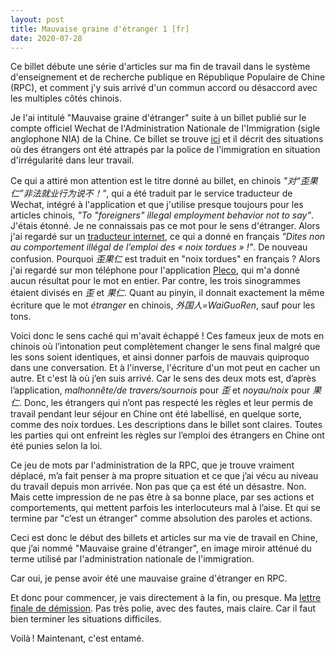 ```yaml
---
layout: post
title: Mauvaise graine d'étranger 1 [fr]
date: 2020-07-28
---
```


Ce billet débute une série d'articles sur ma fin de travail dans le système d'enseignement et de recherche publique en République Populaire de Chine (RPC), et comment j'y suis arrivé d'un commun accord ou désaccord avec les multiples côtés chinois.

Je l'ai intitulé "Mauvaise graine d'étranger" suite à un billet publié sur le compte officiel Wechat de l'Administration Nationale de l'Immigration (sigle anglophone NIA) de la Chine. Ce billet se trouve [ici](https://mp.weixin.qq.com/s/CLRlkolBbB3-CRWOWl84kg) et il décrit des situations où des étrangers ont été attrapés par la police de l'immigration en situation d'irrégularité dans leur travail.

Ce qui a attiré mon attention est le titre donné au billet, en chinois *"对“歪果仁”非法就业行为说不！"*, qui a été traduit par le service traducteur de Wechat, intégré à l'application et que j'utilise presque toujours pour les articles chinois, *"To "foreigners" illegal employment behavior not to say"*. J'étais étonné. Je ne connaissais pas ce mot pour le sens d'étranger. Alors j'ai regardé sur un [traducteur internet](https://cn.bing.com/translator), ce qui a donné en français *"Dites non au comportement illégal de l’emploi des « noix tordues » !"*. De nouveau confusion. Pourquoi *歪果仁* est traduit en "noix tordues" en français ? Alors j'ai regardé sur mon téléphone pour l'application [Pleco](https://www.pleco.com), qui m'a donné aucun résultat pour le mot en entier. Par contre, les trois sinogrammes étaient divisés en *歪* et *果仁*. Quant au pinyin, il donnait exactement la même écriture que le mot *étranger* en chinois, *外国人=WaiGuoRen*, sauf pour les tons.

Voici donc le sens caché qui m'avait échappé ! Ces fameux jeux de mots en chinois où l’intonation peut complètement changer le sens final malgré que les sons soient identiques, et ainsi donner parfois de mauvais quiproquo dans une conversation. Et à l'inverse, l'écriture d'un mot peut en cacher un autre. Et c'est là où j’en suis arrivé. Car le sens des deux mots est, d’après l’application, *malhonnête/de travers/sournois* pour *歪* et *noyau/noix* pour *果仁*. Donc, les étrangers qui n’ont pas respecté les règles et leur permis de travail pendant leur séjour en Chine ont été labellisé, en quelque sorte, comme des noix tordues. Les descriptions dans le billet sont claires. Toutes les parties qui ont enfreint les règles sur l’emploi des étrangers en Chine ont été punies selon la loi.

Ce jeu de mots par l'administration de la RPC, que je trouve vraiment déplacé, m’a fait penser à ma propre situation et ce que j’ai vécu au niveau du travail depuis mon arrivée. Non pas que ça est été un désastre. Non. Mais cette impression de ne pas être à sa bonne place, par ses actions et comportements, qui mettent parfois les interlocuteurs mal à l’aise. Et qui se termine par "c’est un étranger" comme absolution des paroles et actions.

Ceci est donc le début des billets et articles sur ma vie de travail en Chine, que j’ai nommé "Mauvaise graine d'étranger", en image miroir atténué du terme utilisé par l'administration nationale de l'immigration.

Car oui, je pense avoir été une mauvaise graine d'étranger en RPC.

Et donc pour commencer, je vais directement à la fin, ou presque. Ma [lettre finale de démission](https://tzvet.github.io/fichiersdivers/lettre-demission-TT-20200108.pdf). Pas très polie, avec des fautes, mais claire. Car il faut bien terminer les situations difficiles.

Voilà ! Maintenant, c'est entamé.